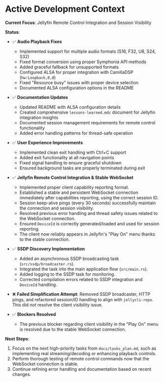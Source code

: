 # Active Development Context

**Current Focus**: Jellyfin Remote Control Integration and Session Visibility

**Status**:
- ✅ **Audio Playback Fixes**
  - Implemented support for multiple audio formats (S16, F32, U8, S24, S32)
  - Fixed format conversion using proper Symphonia API methods
  - Added graceful fallback for unsupported formats
  - Configured ALSA for proper integration with CamillaDSP (`hw:Loopback,0,0`)
  - Fixed "Resource busy" issues with proper device selection
  - Documented ALSA configuration options in the README

- ✅ **Documentation Updates**
  - Updated README with ALSA configuration details
  - Created comprehensive `lessons-learned.mdc` document for Jellyfin integration insights
  - Documented session management requirements for remote control functionality
  - Added error handling patterns for thread-safe operation

- ✅ **User Experience Improvements**
  - Implemented clean exit handling with Ctrl+C support
  - Added exit functionality at all navigation points
  - Fixed signal handling to ensure graceful shutdown
  - Ensured background tasks are properly terminated during exit

- ✅ **Jellyfin Remote Control Integration & Stable WebSocket**
  - Implemented proper client capability reporting format.
  - Established a stable and persistent WebSocket connection immediately after capabilities reporting, using the correct session ID.
  - Session keep-alive pings (every 30 seconds) successfully maintain the connection and session visibility.
  - Resolved previous error handling and thread safety issues related to the WebSocket connection.
  - Ensured `DeviceId` is correctly generated/loaded and used for session reporting.
  - The client now reliably appears in Jellyfin's "Play On" menu thanks to the stable connection.

- ✅ **SSDP Discovery Implementation**
  - Added an asynchronous SSDP broadcasting task (`src/ssdp/broadcaster.rs`).
  - Integrated the task into the main application flow (`src/main.rs`).
  - Added logging to the SSDP task for monitoring.
  - Corrected compilation errors related to SSDP integration and `DeviceId` handling.

- ❌ **Failed Simplification Attempt**: Removed SSDP broadcaster, HTTP pings, and refactored session/ID handling to align with `jellycli-repo`. This did *not* resolve the client visibility issue.

- ✅ **Blockers Resolved**
  - The previous blocker regarding client visibility in the "Play On" menu is resolved due to the stable WebSocket connection.

**Next Steps**:
1.  Focus on the next high-priority tasks from `docs/tasks_plan.md`, such as implementing real streaming/decoding or enhancing playback controls.
2.  Perform thorough testing of remote control commands now that the WebSocket connection is stable.
3.  Continue refining error handling and documentation based on recent changes.
